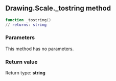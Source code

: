 ## Drawing.Scale._tostring method


```lua
function _tostring()
// returns: string
```


### Parameters

This method has no parameters.

### Return value

Return type: **string**

